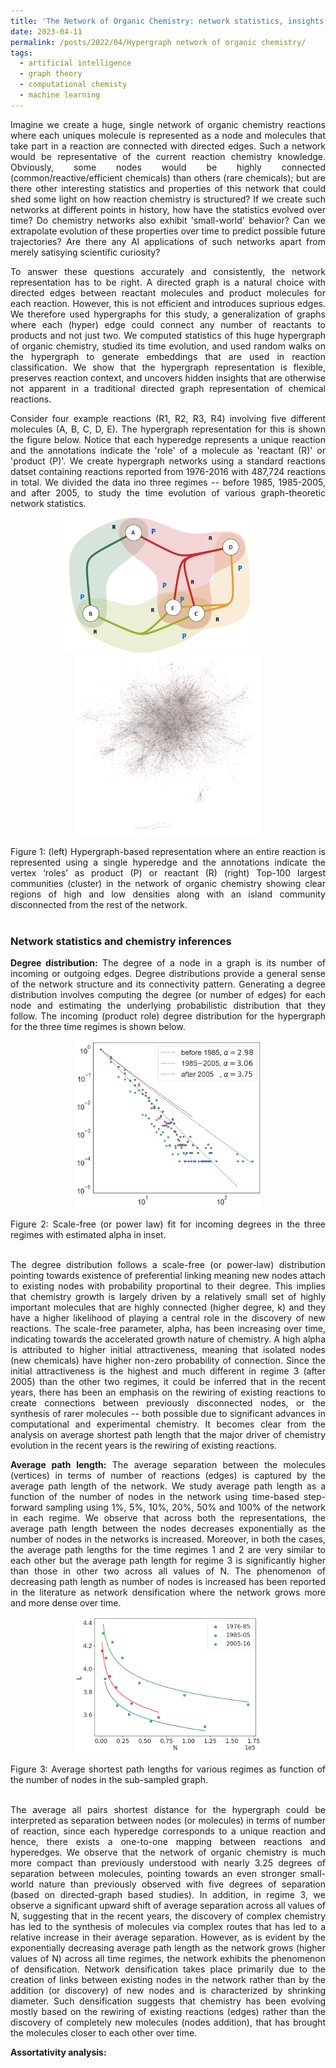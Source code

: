 ```yaml
---
title: 'The Network of Organic Chemistry: network statistics, insights, and AI applications'
date: 2023-04-11
permalink: /posts/2022/04/Hypergraph network of organic chemistry/
tags:
  - artificial intelligence
  - graph theory
  - computational chemisty
  - machine learning 
---
```


<div style="text-align: justify">


<p>Imagine we create a huge, single network of organic chemistry reactions where each uniques molecule is represented as a node and molecules that take part in a reaction are connected with directed edges. Such a network would be representative of the current reaction chemistry knowledge. Obviously, some nodes would be highly connected (common/reactive/efficient chemicals) than others (rare chemicals); but are there other interesting statistics and properties of this network that could shed some light on how reaction chemistry is structured? If we create such networks at different points in history, how have the statistics evolved over time?  Do chemistry networks also exhibit 'small-world' behavior? Can we extrapolate evolution of these properties over time to predict possible future trajectories? Are there any AI applications of such networks apart from merely satisying scientific curiosity?</p>

<p>To answer these questions accurately and consistently, the network representation has to be right. A directed graph is a natural choice with directed edges between reactant molecules and product molecules for each reaction. However, this is not efficient and introduces suprious edges. We therefore used hypergraphs for this study, a generalization of graphs where each (hyper) edge could connect any number of reactants to products and not just two. We computed statistics of this huge hypergraph of organic chemistry, studied its time evolution, and used random walks on the hypergraph to generate embeddings that are used in reaction classification. We show that the hypergraph representation is flexible, preserves reaction context, and uncovers hidden insights that are otherwise not apparent in a traditional directed graph representation of chemical reactions.</p>

<p>Consider four example reactions (R1, R2, R3, R4) involving five different molecules (A, B, C, D, E). The hypergraph representation for this is shown the figure below. Notice that each hyperedge represents a unique reaction and the annotations indicate the 'role' of a molecule as 'reactant (R)' or 'product (P)'. We create hypergraph networks using a standard reactions datset containing reactions reported from 1976-2016 with 487,724 reactions in total. We divided the data ino three regimes -- before 1985, 1985-2005, and after 2005, to study the time evolution of various graph-theoretic network statistics.</p>


<p style="text-align: center;"><img class="aligncenter size-full wp-image-123" src="/files/hypergraph-example.png" width="300" height="" /> &nbsp; &nbsp; &nbsp; &nbsp; <img class="aligncenter size-full wp-image-123" src="/files/hypergraph-entire.png" width="300" height="" /></p>
Figure 1: (left) Hypergraph-based representation where an entire reaction is represented using a single hyperedge and the annotations indicate the vertex ‘roles’ as product (P) or reactant (R) (right) Top-100 largest communities (cluster) in the network of organic chemistry showing clear regions of high and low densities along with an island community disconnected from the rest of the network.<br><br>
  
  
<h3>Network statistics and chemistry inferences</h3>
<p><b>Degree distribution:</b> The degree of a node in a graph is its number of incoming or outgoing edges. Degree distributions provide a general sense of the network structure and its connectivity pattern. Generating a degree distribution involves computing the degree (or number of edges) for each node and estimating the underlying probabilistic distribution that they follow. The incoming (product role) degree distribution for the hypergraph for the three time regimes is shown below.</p>

<p style="text-align: center;"><img class="aligncenter size-full wp-image-123" src="/files/degree-dist.png" width="300" height="" /></p>
Figure 2: Scale-free (or power law) fit for incoming degrees in the three regimes with estimated alpha in inset.<br><br>

<p>The degree distribution follows a scale-free (or power-law) distribution pointing towards existence of preferential linking meaning new nodes attach to existing nodes with probability proportinal to their degree. This implies that chemistry growth is largely driven by a relatively small set of highly important molecules that are highly connected (higher degree, k) and they have a higher likelihood of playing a central role in the discovery of new reactions. The scale-free parameter, alpha, has been increasing over time, indicating towards the accelerated growth nature of chemistry. A high alpha is attributed to higher initial attractiveness, meaning that isolated nodes (new chemicals) have higher non-zero probability of connection. Since the initial attractiveness is the highest and much different in regime 3 (after 2005) than the other two regimes, it could be inferred that in the recent years, there has been an emphasis on the rewiring of existing reactions to create connections between previously disconnected nodes, or the synthesis of rarer molecules -- both possible due to significant advances in computational and experimental chemistry. It becomes clear from the analysis on average shortest path length that the major driver of chemistry evolution in the recent years is the rewiring of existing reactions.</p>
  
  
<p><b>Average path length:</b> The average separation between the molecules (vertices) in terms of number of reactions (edges) is captured by the average path length of the network. We study average path length as a function of the number of nodes in the network using time-based step-forward sampling using 1%, 5%, 10%, 20%, 50% and 100% of the network in each regime. We observe that across both the representations, the average path length between the nodes decreases exponentially as the number of nodes in the networks is increased. Moreover, in both the cases, the average path lengths for the time regimes 1 and 2 are very similar to each other but the average path length for regime 3 is significantly higher than those in other two across all values of N. The phenomenon of decreasing path length as number of nodes is increased has been reported in the literature as network densification where the network grows more and more dense over time.</p>
  
 <p style="text-align: center;"><img class="aligncenter size-full wp-image-123" src="/files/avg-path.png" width="300" height="" /></p>
Figure 3: Average shortest path lengths for various regimes as function of the number of nodes in the sub-sampled graph.<br><br>

  
<p>The average all pairs shortest distance for the hypergraph could be interpreted as separation between nodes (or molecules) in terms of number of reaction, since each hyperedge corresponds to a unique reaction and hence, there exists a one-to-one mapping between reactions and hyperedges. We observe that the network of organic chemistry is much more compact than previously understood with nearly 3.25 degrees of separation between molecules, pointing towards an even stronger small-world nature than previously observed with five degrees of separation (based on directed-graph based studies). In addition, in regime 3, we observe a significant upward shift of average separation across all values of N, suggesting that in the recent years, the discovery of complex chemistry has led to the synthesis of molecules via complex routes that has led to a relative increase in their average separation. However, as is evident by the exponentially decreasing average path length as the network grows (higher values of N) across all time regimes, the network exhibits the phenomenon of densification. Network densification takes place primarily due to the creation of links between existing nodes in the network rather than by the addition (or discovery) of new nodes and is characterized by shrinking diameter. Such densification suggests that chemistry has been evolving mostly based on the rewiring of existing reactions (edges) rather than the discovery of completely new molecules (nodes addition), that has brought the molecules closer to each other over time.</p>
  
<p><b>Assortativity analysis:</b>
  
  </p>

  
